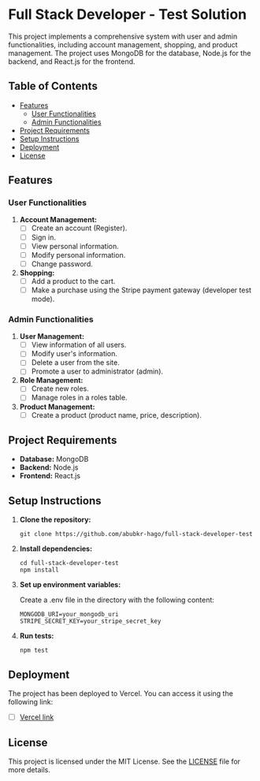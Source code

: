 # Full Stack Developer - Test Solution

This project implements a comprehensive system with user and admin functionalities, including account management, shopping, and product management. The project uses MongoDB for the database, Node.js for the backend, and React.js for the frontend.

## Table of Contents

- [Features](#features)
  - [User Functionalities](#user-functionalities)
  - [Admin Functionalities](#admin-functionalities)
- [Project Requirements](#project-requirements)
- [Setup Instructions](#setup-instructions)
- [Deployment](#deployment)
- [License](#license)

## Features

### User Functionalities

1. **Account Management:**
   - [ ] Create an account (Register).
   - [ ] Sign in.
   - [ ] View personal information.
   - [ ] Modify personal information.
   - [ ] Change password.

2. **Shopping:**
   - [ ] Add a product to the cart.
   - [ ] Make a purchase using the Stripe payment gateway (developer test mode).

### Admin Functionalities

1. **User Management:**
   - [ ] View information of all users.
   - [ ] Modify user's information.
   - [ ] Delete a user from the site.
   - [ ] Promote a user to administrator (admin).

2. **Role Management:**
   - [ ] Create new roles.
   - [ ] Manage roles in a roles table.

3. **Product Management:**
   - [ ] Create a product (product name, price, description).

## Project Requirements

- **Database:** MongoDB
- **Backend:** Node.js
- **Frontend:** React.js

## Setup Instructions

1. **Clone the repository:**
   ```
   git clone https://github.com/abubkr-hago/full-stack-developer-test
2. **Install dependencies:**
   ```
   cd full-stack-developer-test
   npm install
3. **Set up environment variables:**

   Create a .env file in the directory with the following content:
   ```
   MONGODB_URI=your_mongodb_uri
   STRIPE_SECRET_KEY=your_stripe_secret_key
5. **Run tests:**
   ```
   npm test
## Deployment

The project has been deployed to Vercel. You can access it using the following link:
- [ ] [Vercel link](/#)

## License

This project is licensed under the MIT License. See the [LICENSE](./LICENSE) file for more details.
